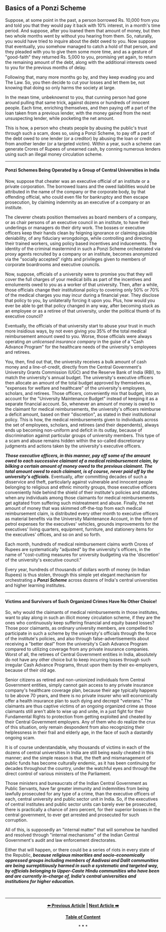 ## Basics of a Ponzi Scheme

Suppose, at some point in the past, a person borrowed Rs. 10,000 from you and told you that they would pay it back with 10% interest, in a month's time period. And suppose, after you loaned them that amount of money, but then two whole months went by without you hearing from them. So, naturally, you would have tried to inquire about the debt owed to you. Now suppose that eventually, you somehow managed to catch a hold of that person, and they pleaded with you to give them some more time, and as a gesture of "good-faith" they returned Rs. 5,000 to you, promising yet again, to return the remaining amount of the debt, along with the additional interests owed to you for the previous months of delay. 

Following that, many more months go by, and they keep evading you and The Law. So, you then decide to cut your losses and let them be, not knowing that doing so only harms the society at large. 

In the mean time, unbeknownst to you, that cunning person had gone around pulling that same trick, against dozens or hundreds of innocent people. Each time, enriching themselves, and then paying off a part of the loan taken from a previous lender, with the money gained from the next unsuspecting lender, while pocketing the net amount. 

This is how, a person who cheats people by abusing the public's trust through such a scam, does so, using a Ponzi Scheme, to pay off a part of the debt owed to one lender (or a creditor) by abusing the loan or credit from another lender (or a targeted victim). Within a year, such a scheme can generate Crores of Rupees of unearned cash, by conning numerous lenders using such an illegal money circulation scheme.

---

#### Ponzi Schemes Being Operated by a Group of Central Universities in India

Now, suppose that cheater was an executive official of an institute or a private corporation. The borrowed loans and the owed liabilities would be attributed in the name of the company or the corporate body, by that offending official, who could even file for bankruptcy and then escape prosecution, by claiming indemnity as an executive of a company or an institute. 

The cleverer cheats position themselves as board members of a company, or as chair persons of an executive council in an institute, to have their underlings or managers do their dirty work. The bosses or executive officers keep their hands clean by feigning ignorance or claiming plausible deniability, of any fiduciary wrongdoings, while controlling and directing their trained workers, using policy based incentives and inducements. The identity of the criminal mastermind in such a Ponzi Scheme orchestrated via proxy agents recruited by a company or an institute, becomes anonymized via the "socially accepted" rights and privileges given to members of corporate boardrooms and executive councils. 

Now, suppose, officials of a university were to promise you that they will cover the full charges of your medical bills as part of the incentives and emoluments owed to you as a worker of that university. Then, after a while, those officials change their institutional policy to covering only 50% or 70% of the medical charges you may incur during a financial year. They disclose that policy to you, by unilaterally forcing it upon you. Plus, how would you ever be able to get that policy changed in any way, after becoming stuck as an employee or as a retiree of that university, under the political thumb of its executive council? 

Eventually, the officials of that university start to abuse your trust in much more insidious ways, by not even giving you 35% of the total medical reimbursement amount owed to you. Worse, those officials were always operating *an unlicensed insurance company* in the guise of a "Cash Advance Program" for the healthcare needs of the university's employees and retirees. 

You, then, find out that, the university receives a bulk amount of cash money and a line-of-credit, directly from the Central Government's University Grants Commission (UGC) and the Reserve Bank of India (RBI), to match the university's annual budget. The university's executive officers then allocate an amount of the total budget approved by themselves as, "expenses for welfare and healthcare" of the university's employees, scholars, and retirees. Those officers, conveniently mix that budget, into an account for the "University Maintenance Budget" instead of keeping it as a separate financial account. So, whenever an amount of money is owed to the claimant for medical reimbursements, the university's officers reimburse a deficit amount, based on their "discretion", as stated in their institutional policy. This is how, the medical reimbursements given to individuals across the set of employees, scholars, and retirees (and their dependents), always ends up becoming non-uniform and deficit in its outlay, because of discrimination against particular groups of university members. This type of a scam and abuse remains hidden within the so-called discretionary judgments and actions taken by the university's executive officers.  

***Those executive officers, in this manner, pay off some of the amount owed to each successive claimant of a medical reimbursement claim, by bilking a certain amount of money owed to the previous claimant. The total amount owed to each claimant, is of course, never paid off by the university's officials.*** Eventually, after committing decades of such a disservice and theft, particularly against vulnerable and innocent people belonging to religious and ethnic minority groups, those executive officers conveniently hide behind the shield of their institute's policies and statutes, when any individuals among those claimants for medical reimbursements get agitated from suffering such mistreatment and abuse. Finally, the net amount of money that was skimmed off-the-top from each medical reimbursement claim, is distributed every other month to executive officers as material benefits via the University Maintenance Account, in the form of petrol expenses for the executives' vehicles, grounds improvements for the executives' living quarters, equipment, furniture, and stationery items for the executives' offices, and so on and so forth.  

Each month, hundreds of medical reimbursement claims worth Crores of Rupees are systematically "adjusted" by the university's officers, in the name of "cost-cutting measures for university budgeting via the 'discretion' of the university's executive council." 

Every year, hundreds of thousands of dollars worth of money (in Indian Rupees) is thus stolen, through this simple yet elegant mechanism for orchestrating a ***Ponzi Scheme*** across dozens of India's central universities and higher learning institutes. 

---

#### Victims and Survivors of Such Organized Crimes Have No Other Choice!

So, why would the claimants of medical reimbursements in those institutes, want to play along in such an illicit money circulation scheme, if they are the ones who continuously keep suffering financial and equity based losses? Those poor claimants, as ordinary university members, are compelled to participate in such a scheme by the university's officials through the force of the institute's policies, and also through false-advertisements about receiving a "better deal" from the university's Cash Advance Program compared to utilizing coverage from any private insurance companies. Worst of all, the retirees of Central Government entities in India, absolutely do not have any other choice but to keep incurring losses through such irregular Cash Advance Programs, thrust upon them by their ex-employers, because of their old age. 

Senior citizens as retired and non-unionized individuals form Central Government entities, simply cannot gain access to any private insurance company's healthcare coverage plan, because their age typically happens to be above 70 years, and there is no private insurer who will economically offer a health insurance plan to such dying and decrepit "veterans." The claimants are thus captive victims of an ongoing organized crime as those claimants still aren't able to wise up and unite, in a just fight for their Fundamental Rights to protection from getting exploited and cheated by their Central Government employers. Any of them who do realize the crux of this situation, only remain despondent from also recognizing their helplessness in their frail and elderly age, in the face of such a dastardly ongoing scam. 

It is of course understandable, why thousands of victims in each of the dozens of central universities in India are still being easily cheated in this manner; and the simple reason is that, the theft and mismanagement of public funds has become culturally endemic, as it has been continuing for decades throughout the country, under the watchful eyes and through the direct control of various ministers of the Parliament.  

Those ministers and bureaucrats of the Indian Central Government as Public Servants, have far greater immunity and indemnities from being lawfully prosecuted for any type of a crime, than the executive officers of each, central university and public sector unit in India. So, if the executives of central institutes and public sector units can barely ever be prosecuted, there is practically a chance of zero percent, for their superior bosses in the central government, to ever get arrested and prosecuted for such corruption.  

All of this, is supposedly an "internal matter" that will somehow be handled and resolved through "internal mechanisms" of the Indian Central Government's audit and law enforcement directorates. 

Either that will happen, or there could be a series of riots in every state of the Republic, ***because religious minorities and socio-economically oppressed groups including members of Aadivasi and Dalit communities are being surreptitiously harmed in such a systematic and targeted way, by officials belonging to Upper-Caste Hindu communities who have been and are currently in-charge of, India's central universities and institutions for higher education.***  

<br>

---

<div align="center">
  
  **[:arrow_left: Previous Article][Prev] | [Next Article :arrow_right:][Next]** 
  
  **[Table of Content][TOC]**

  [Prev]: https://github.com/just-noticeable/damroo/blob/main/in-the-interests-of-public-service-consumer-awareness-and-freedom-of-expression.md
  [TOC]: https://github.com/just-noticeable/damroo?tab=readme-ov-file#damroo
  [Next]: https://github.com/just-noticeable/damroo/blob/main/hidden-organized-crimes-within-the-healthcare-and-pharmaceutical-industry.md

  
  <p>* <b>*</b> *</p> 
  
</div>